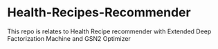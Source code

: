 # Health-Recipes-Recommender
This repo is relates to Health Recipe recommender with Extended Deep Factorization Machine and GSN2 Optimizer

